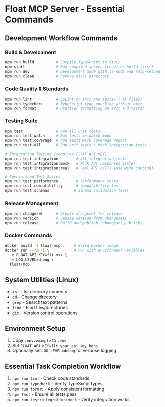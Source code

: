 # Float MCP Server - Essential Commands

## Development Workflow Commands

### Build & Development
```bash
npm run build          # Compile TypeScript to dist/
npm start              # Run compiled server (requires build first)
npm run dev            # Development mode with ts-node and auto-reload
npm run clean          # Remove dist/ directory
```

### Code Quality & Standards
```bash
npm run lint           # ESLint on src/ and tests/ (.ts files)
npm run typecheck      # TypeScript type checking without emit
npm run format         # Prettier formatting on src/ and tests/
```

### Testing Suite
```bash
npm test               # Run all unit tests
npm run test:watch     # Run tests in watch mode
npm run test:coverage  # Run tests with coverage report
npm run test:all       # Run unit tests + mock integration tests

# Integration Testing (requires FLOAT_API_KEY)
npm run test:integration        # All integration tests
npm run test:integration:mock   # Mock API responses (safe)
npm run test:integration:real   # Real API calls (use with caution)

# Specialized Test Suites
npm run test:performance        # Performance tests
npm run test:compatibility      # Compatibility tests
npm run test:schemas           # Schema validation tests
```

### Release Management
```bash
npm run changeset      # Create changeset for release
npm run version        # Update version from changesets
npm run release        # Build and publish (changeset publish)
```

### Docker Commands
```bash
docker build -t float-mcp .    # Build Docker image
docker run --rm -i \           # Run with environment variables
  -e FLOAT_API_KEY=flt_xxx \
  -e LOG_LEVEL=debug \
  float-mcp
```

## System Utilities (Linux)
- `ls` - List directory contents
- `cd` - Change directory
- `grep` - Search text patterns
- `find` - Find files/directories
- `git` - Version control operations

## Environment Setup
1. Copy `.env.example` to `.env`
2. Set `FLOAT_API_KEY=flt_your_api_key_here`
3. Optionally set `LOG_LEVEL=debug` for verbose logging

## Essential Task Completion Workflow
1. `npm run lint` - Check code standards
2. `npm run typecheck` - Verify TypeScript types
3. `npm run format` - Apply consistent formatting
4. `npm test` - Ensure all tests pass
5. `npm run test:integration:mock` - Verify integration works